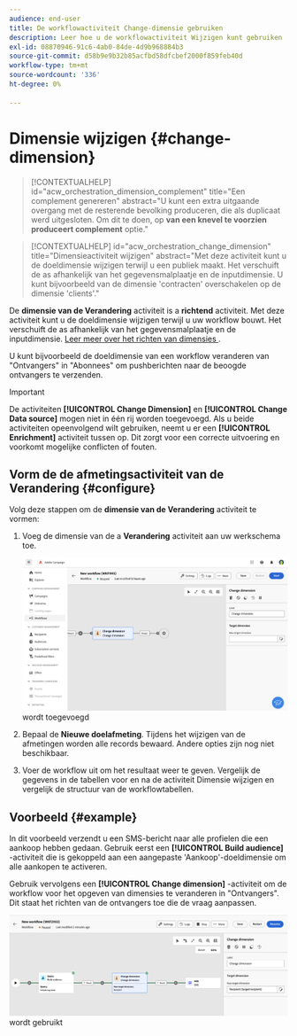 ```yaml
---
audience: end-user
title: De workflowactiviteit Change-dimensie gebruiken
description: Leer hoe u de workflowactiviteit Wijzigen kunt gebruiken
exl-id: 08870946-91c6-4ab0-84de-4d9b968884b3
source-git-commit: d58b9e9b32b85acfbd58dfcbef2000f859feb40d
workflow-type: tm+mt
source-wordcount: '336'
ht-degree: 0%

---
```


# Dimensie wijzigen {#change-dimension}

>[!CONTEXTUALHELP]
>id="acw_orchestration_dimension_complement"
>title="Een complement genereren"
>abstract="U kunt een extra uitgaande overgang met de resterende bevolking produceren, die als duplicaat werd uitgesloten. Om dit te doen, op **van een knevel te voorzien produceert complement** optie."

>[!CONTEXTUALHELP]
>id="acw_orchestration_change_dimension"
>title="Dimensieactiviteit wijzigen"
>abstract="Met deze activiteit kunt u de doeldimensie wijzigen terwijl u een publiek maakt. Het verschuift de as afhankelijk van het gegevensmalplaatje en de inputdimensie. U kunt bijvoorbeeld van de dimensie &#39;contracten&#39; overschakelen op de dimensie &#39;clients&#39;."

De **dimensie van de Verandering** activiteit is a **richtend** activiteit. Met deze activiteit kunt u de doeldimensie wijzigen terwijl u uw workflow bouwt. Het verschuift de as afhankelijk van het gegevensmalplaatje en de inputdimensie. [ Leer meer over het richten van dimensies ](../../audience/about-recipients.md#targeting-dimensions).

U kunt bijvoorbeeld de doeldimensie van een workflow veranderen van &quot;Ontvangers&quot; in &quot;Abonnees&quot; om pushberichten naar de beoogde ontvangers te verzenden.

>[!IMPORTANT]
>
>De activiteiten **[!UICONTROL Change Dimension]** en **[!UICONTROL Change Data source]** mogen niet in één rij worden toegevoegd. Als u beide activiteiten opeenvolgend wilt gebruiken, neemt u er een **[!UICONTROL Enrichment]** activiteit tussen op. Dit zorgt voor een correcte uitvoering en voorkomt mogelijke conflicten of fouten.

## Vorm de de afmetingsactiviteit van de Verandering {#configure}

Volg deze stappen om de **dimensie van de Verandering** activiteit te vormen:

1. Voeg de dimensie van de a **Verandering** activiteit aan uw werkschema toe.

   ![ Schermafbeelding die de de afmetingsactiviteit van de Verandering tonen die aan een werkschema ](../assets/workflow-change-dimension.png) wordt toegevoegd

1. Bepaal de **Nieuwe doelafmeting**. Tijdens het wijzigen van de afmetingen worden alle records bewaard. Andere opties zijn nog niet beschikbaar.

1. Voer de workflow uit om het resultaat weer te geven. Vergelijk de gegevens in de tabellen voor en na de activiteit Dimensie wijzigen en vergelijk de structuur van de workflowtabellen.

## Voorbeeld {#example}

In dit voorbeeld verzendt u een SMS-bericht naar alle profielen die een aankoop hebben gedaan. Gebruik eerst een **[!UICONTROL Build audience]** -activiteit die is gekoppeld aan een aangepaste &#39;Aankoop&#39;-doeldimensie om alle aankopen te activeren.

Gebruik vervolgens een **[!UICONTROL Change dimension]** -activiteit om de workflow voor het opgeven van dimensies te veranderen in &quot;Ontvangers&quot;. Dit staat het richten van de ontvangers toe die de vraag aanpassen.

![ Schermafbeelding die een voorbeeld van de de afmetingsactiviteit van de Verandering toont die in een werkschema ](../assets/workflow-change-dimension-example.png) wordt gebruikt